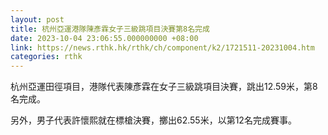 ```yaml
---
layout: post
title: 杭州亞運港隊陳彥霖女子三級跳項目決賽第8名完成
date: 2023-10-04 23:06:55.000000000 +08:00
link: https://news.rthk.hk/rthk/ch/component/k2/1721511-20231004.htm
categories: rthk
---
```


杭州亞運田徑項目，港隊代表陳彥霖在女子三級跳項目決賽，跳出12.59米，第8名完成。

另外，男子代表許懷熙就在標槍決賽，擲出62.55米，以第12名完成賽事。
